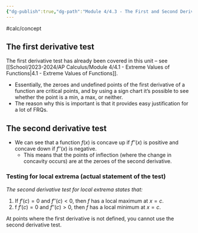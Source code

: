 ```yaml
---
{"dg-publish":true,"dg-path":"Module 4/4.3 - The First and Second Derivative Tests.md","permalink":"/module-4/4-3-the-first-and-second-derivative-tests/"}
---
```


#calc/concept 
## The first derivative test
The first derivative test has already been covered in this unit – see [[School/2023-2024/AP Calculus/Module 4/4.1 - Extreme Values of Functions\|4.1 - Extreme Values of Functions]].
- Essentially, the zeroes and undefined points of the first derivative of a function are critical points, and by using a sign chart it’s possible to see whether the point is a min, a max, or neither.
- The reason why this is important is that it provides easy justification for a lot of FRQs.
## The second derivative test
- We can see that a function $f(x)$ is concave up if $f''(x)$ is positive and concave down if $f''(x)$ is negative.
	- This means that the points of inflection (where the change in concavity occurs) are at the zeroes of the second derivative.
### Testing for local extrema (actual statement of the test)
*The second derivative test for local extrema states that:*
1. If $f'(c)=0$ and $f''(c)<0$, then $f$ has a local maximum at $x=c$.
2. f $f'(c)=0$ and $f''(c)>0$, then $f$ has a local minimum at $x=c$.

At points where the first derivative is not defined, you cannot use the second derivative test.

